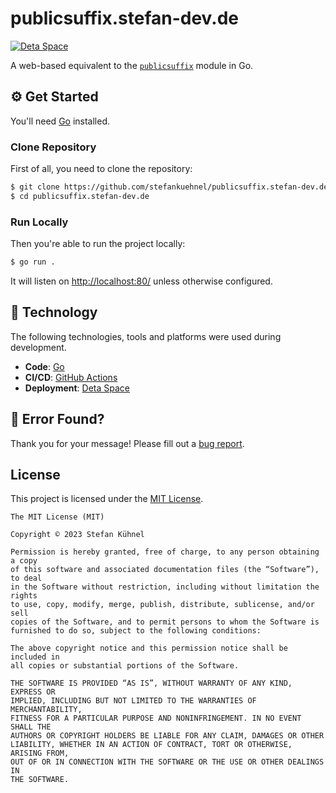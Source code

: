 # publicsuffix.stefan-dev.de

[![Deta Space](../../actions/workflows/deta.yml/badge.svg)](../../actions/workflows/deta.yml)

A web-based equivalent to the [`publicsuffix`](https://pkg.go.dev/golang.org/x/net/publicsuffix) module in Go.

## ⚙️ Get Started

You'll need [Go](https://go.dev) installed.

### Clone Repository

First of all, you need to clone the repository:

```bash
$ git clone https://github.com/stefankuehnel/publicsuffix.stefan-dev.de.git
$ cd publicsuffix.stefan-dev.de
```

### Run Locally

Then you're able to run the project locally:

```bash
$ go run .
```

It will listen on [http://localhost:80/](http://localhost:80/) unless otherwise configured.

## 🔨 Technology

The following technologies, tools and platforms were used during development.

- **Code**: [Go](https://go.dev)
- **CI/CD**: [GitHub Actions](https://github.com/actions)
- **Deployment**: [Deta Space](https://deta.space)

## 👷‍ Error Found?

Thank you for your message! Please fill out a [bug report](../../issues/new?assignees=&labels=&template=bug_report.md&title=).

## License

This project is licensed under the [MIT License](https://choosealicense.com/licenses/mit/).

```
The MIT License (MIT)

Copyright © 2023 Stefan Kühnel

Permission is hereby granted, free of charge, to any person obtaining a copy
of this software and associated documentation files (the “Software”), to deal
in the Software without restriction, including without limitation the rights
to use, copy, modify, merge, publish, distribute, sublicense, and/or sell
copies of the Software, and to permit persons to whom the Software is
furnished to do so, subject to the following conditions:

The above copyright notice and this permission notice shall be included in
all copies or substantial portions of the Software.

THE SOFTWARE IS PROVIDED “AS IS”, WITHOUT WARRANTY OF ANY KIND, EXPRESS OR
IMPLIED, INCLUDING BUT NOT LIMITED TO THE WARRANTIES OF MERCHANTABILITY,
FITNESS FOR A PARTICULAR PURPOSE AND NONINFRINGEMENT. IN NO EVENT SHALL THE
AUTHORS OR COPYRIGHT HOLDERS BE LIABLE FOR ANY CLAIM, DAMAGES OR OTHER
LIABILITY, WHETHER IN AN ACTION OF CONTRACT, TORT OR OTHERWISE, ARISING FROM,
OUT OF OR IN CONNECTION WITH THE SOFTWARE OR THE USE OR OTHER DEALINGS IN
THE SOFTWARE.
```
